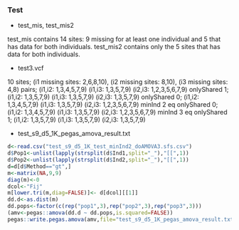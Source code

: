 ### Test


- test_mis, test_mis2

test_mis contains 14 sites: 9 missing for at least one individual and 5 that has data for both individuals.
test_mis2 contains only the 5 sites that has data for both individuals.

- test3.vcf

10 sites; (i1 missing sites: 2,6,8,10), (i2 missing sites: 8,10), (i3 missing sites: 4,8)
pairs; (i1,i2: 1,3,4,5,7,9) (i1,i3: 1,3,5,7,9) (i2,i3: 1,2,3,5,6,7,9)
onlyShared 1; (i1,i2: 1,3,5,7,9) (i1,i3: 1,3,5,7,9) (i2,i3: 1,3,5,7,9) 
onlyShared 0; (i1,i2: 1,3,4,5,7,9) (i1,i3: 1,3,5,7,9) (i2,i3: 1,2,3,5,6,7,9)
minInd 2 eq onlyShared 0; (i1,i2: 1,3,4,5,7,9) (i1,i3: 1,3,5,7,9) (i2,i3: 1,2,3,5,6,7,9)
minInd 3 eq onlyShared 1; (i1,i2: 1,3,5,7,9) (i1,i3: 1,3,5,7,9) (i2,i3: 1,3,5,7,9) 



- test_s9_d5_1K_pegas_amova_result.txt
```R
d<-read.csv("test_s9_d5_1K_test_minInd2_doAMOVA3.sfs.csv")
d$Pop1<-unlist(lapply(strsplit(d$Ind1,split="_"),"[[",1))
d$Pop2<-unlist(lapply(strsplit(d$Ind2,split="_"),"[[",1))
d=d[d$Method=="gt",]
m<-matrix(NA,9,9)
diag(m)<-0
dcol<-"Fij"
m[lower.tri(m,diag=FALSE)]<- d[dcol][[1]]
dd.d<-as.dist(m)
dd.pops<-factor(c(rep("pop1",3),rep("pop2",3),rep("pop3",3)))
(amv<-pegas::amova(dd.d ~ dd.pops,is.squared=FALSE))
pegas::write.pegas.amova(amv,file="test_s9_d5_1K_pegas_amova_result.txt")
```


